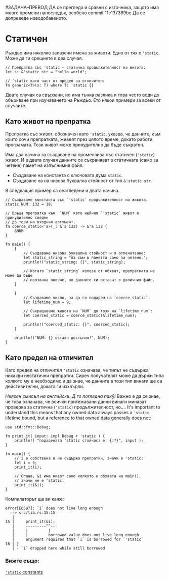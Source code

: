 #ЗАДАЧА–ПРЕВОД
ДА се прегледа и сравни с източника, защото има много промени напоследък, особено commit 11e137369be
Да се допреведе новодобавеното.

# Статичeн

Ръждьо има няколко запазени имена за животи. Едно от тях е `'static`. Може да
ги срещнете в два случая.

```rust, editable
// Препратка със 'static – статична продължителност на живота:
let s: &'static str = "hello world";

// 'static като част от предел за отличител:
fn generic<T>(x: T) where T: 'static {}
```

Двата случая са свързани, но има тънка разлика и това често води до объркване
при изучаването на Ръждьо. Ето някои примери за всеки от случаите.

## Като живот на препратка

Препратка със живот, обозначен като `'static`, указва, че данните, към които
сочи препратката, живеят през цялото време, докато работи програмата. Този
живот може принудително да бъде съкратен.

Има два начина за създаване на променлива със статичен (`'static`) живот. И в
двата случая данните се съхраняват в статичната (само за четене) памет на
изпълнимия файл.

* Създаване на константа с ключовата дума `static`.
* Създаване на на низова буквална стойност от тип `&'static str`.

В следващия пример са онагледени и двата начина.

```rust,editable
// Създаваме константа със `'static` продължителност на живота.
static NUM: i32 = 18;

// Връща препратка към  `NUM` като нейния `'static` живот е принудително сведен
// до този на входния аргумент.
fn coerce_static<'a>(_: &'a i32) -> &'a i32 {
    &NUM
}

fn main() {
    {
        // Създаваме низова буквална стойност и я отпечатваме:
        let static_string = "Аз съм в паметта само за четене.";
        println!("static_string: {}", static_string);

        // Когато `static_string` излезе от обхват, препратката не може да бъде
        // ползвана повече, но данните си остават в двоичния файл.
    }

    {
        // Създаваме число, за да го подадем на `coerce_static`:
        let lifetime_num = 9;

        // Съкращаваме живота на `NUM` до този на `lifetime_num`:
        let coerced_static = coerce_static(&lifetime_num);

        println!("coerced_static: {}", coerced_static);
    }

    println!("NUM: {} остава достъпно!", NUM);
}
```

## Като предел на отличител

Като предел на отличител `'static` означава, че типът не съдържа никакви
нестатични препратки. Сиреч получателят може да държи типа колкото му е
необходимо и да знае, че данните в този тип винаги ще са дейстивителни, докато
ги изхвърли.

*Неясен смисъл на английски. Д го погледна пак§!*
Важно е да се знае, че това означава, че всички притежавани данни винаги минават проверка за статична (`'static`) продължителност, но….
It's important to understand this means that any owned data always passes
a `'static` lifetime bound, but a reference to that owned data generally
does not:

```rust,editable,compile_fail
use std::fmt::Debug;

fn print_it( input: impl Debug + 'static ) {
    println!( "подадената 'static стойност е: {:?}", input );
}

fn main() {
    // i е собствена и не съдържа препратки, значи е 'static:
    let i = 5;
    print_it(i);

    // Опааа, &i има живот само колкото е обхвата на main(),
    // значи не е 'static:
    print_it(&i);
}
```

Компилаторът ще ви каже:

```ignore
error[E0597]: `i` does not live long enough
  --> src/lib.rs:15:15
   |
15 |     print_it(&i);
   |     ---------^^--
   |     |         |
   |     |         borrowed value does not live long enough
   |     argument requires that `i` is borrowed for `'static`
16 | }
   | - `i` dropped here while still borrowed
```

### Вижте също:

[`'static` constants][static_const]

[static_const]: ../../custom_types/constants.md
